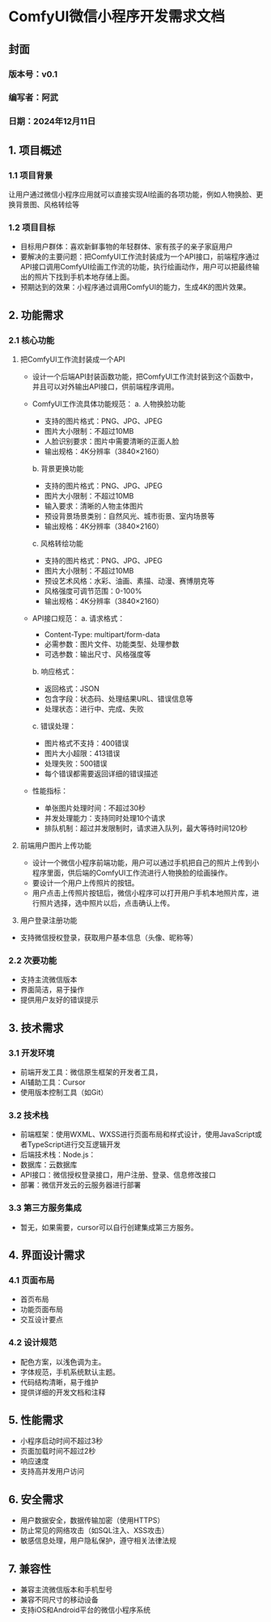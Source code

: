 # ComfyUI微信小程序开发需求文档
## 封面
### 版本号：v0.1
### 编写者：阿武
### 日期：2024年12月11日

## 1. 项目概述
### 1.1 项目背景
让用户通过微信小程序应用就可以直接实现AI绘画的各项功能，例如人物换脸、更换背景图、风格转绘等

### 1.2 项目目标
- 目标用户群体：喜欢新鲜事物的年轻群体、家有孩子的亲子家庭用户
- 要解决的主要问题：把ComfyUI工作流封装成为一个API接口，前端程序通过API接口调用ComfyUI绘画工作流的功能，执行绘画动作，用户可以把最终输出的照片下找到手机本地存储上面。
- 预期达到的效果：小程序通过调用ComfyUI的能力，生成4K的图片效果。

## 2. 功能需求
### 2.1 核心功能
1. 把ComfyUI工作流封装成一个API
   - 设计一个后端API封装函数功能，把ComfyUI工作流封装到这个函数中，并且可以对外输出API接口，供前端程序调用。
   - ComfyUI工作流具体功能规范：
     a. 人物换脸功能
        - 支持的图片格式：PNG、JPG、JPEG
        - 图片大小限制：不超过10MB
        - 人脸识别要求：图片中需要清晰的正面人脸
        - 输出规格：4K分辨率（3840×2160）
     
     b. 背景更换功能
        - 支持的图片格式：PNG、JPG、JPEG
        - 图片大小限制：不超过10MB
        - 输入要求：清晰的人物主体图片
        - 预设背景场景类别：自然风光、城市街景、室内场景等
        - 输出规格：4K分辨率（3840×2160）
     
     c. 风格转绘功能
        - 支持的图片格式：PNG、JPG、JPEG
        - 图片大小限制：不超过10MB
        - 预设艺术风格：水彩、油画、素描、动漫、赛博朋克等
        - 风格强度可调节范围：0-100%
        - 输出规格：4K分辨率（3840×2160）

   - API接口规范：
     a. 请求格式：
        - Content-Type: multipart/form-data
        - 必需参数：图片文件、功能类型、处理参数
        - 可选参数：输出尺寸、风格强度等
     
     b. 响应格式：
        - 返回格式：JSON
        - 包含字段：状态码、处理结果URL、错误信息等
        - 处理状态：进行中、完成、失败
     
     c. 错误处理：
        - 图片格式不支持：400错误
        - 图片大小超限：413错误
        - 处理失败：500错误
        - 每个错误都需要返回详细的错误描述

   - 性能指标：
     - 单张图片处理时间：不超过30秒
     - 并发处理能力：支持同时处理10个请求
     - 排队机制：超过并发限制时，请求进入队列，最大等待时间120秒

2. 前端用户图片上传功能
   - 设计一个微信小程序前端功能，用户可以通过手机把自己的照片上传到小程序里面，供后端的ComfyUI工作流进行人物换脸的绘画操作。
   - 要设计一个用户上传照片的按钮。
   - 用户点击上传照片按钮后，微信小程序可以打开用户手机本地照片库，进行照片选择，选中照片以后，点击确认上传。
3. 用户登录注册功能
- 支持微信授权登录，获取用户基本信息（头像、昵称等）

### 2.2 次要功能
- 支持主流微信版本
- 界面简洁，易于操作
- 提供用户友好的错误提示

## 3. 技术需求
### 3.1 开发环境
- 前端开发工具：微信原生框架的开发者工具，
- AI辅助工具：Cursor
- 使用版本控制工具（如Git）

### 3.2 技术栈
- 前端框架：使用WXML、WXSS进行页面布局和样式设计，使用JavaScript或者TypeScript进行交互逻辑开发
- 后端技术栈：Node.js：
- 数据库：云数据库
- API接口：微信授权登录接口，用户注册、登录、信息修改接口
- 部署：微信开发云的云服务器进行部署

### 3.3 第三方服务集成
- 暂无，如果需要，cursor可以自行创建集成第三方服务。

## 4. 界面设计需求
### 4.1 页面布局
- 首页布局
- 功能页面布局
- 交互设计要点

### 4.2 设计规范
- 配色方案，以浅色调为主。
- 字体规范，手机系统默认主题。
- 代码结构清晰，易于维护
- 提供详细的开发文档和注释

## 5. 性能需求
- 小程序启动时间不超过3秒
- 页面加载时间不超过2秒
- 响应速度
- 支持高并发用户访问

## 6. 安全需求
- 用户数据安全，数据传输加密（使用HTTPS）
- 防止常见的网络攻击（如SQL注入、XSS攻击）
- 敏感信息处理，用户隐私保护，遵守相关法律法规

## 7. 兼容性
- 兼容主流微信版本和手机型号
- 兼容不同尺寸的移动设备
- 支持iOS和Android平台的微信小程序系统

